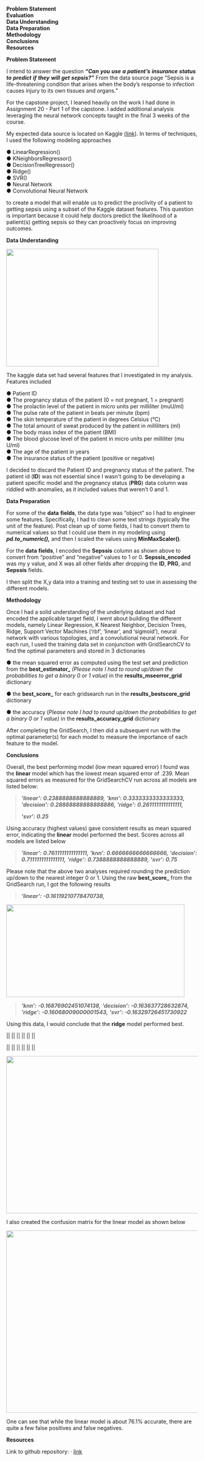 **Problem Statement**<br> 
**Evaluation**<br>
**Data Understanding**<br> 
**Data Preparation**<br> 
**Methodology**<br>
**Conclusions**<br>
**Resources**<br>

**Problem Statement**

I intend to answer the question ***“Can*** ***you*** ***use*** ***a***
***patient’s*** ***insurance*** ***status*** ***to*** ***predict***
***if*** ***they*** ***will*** ***get*** ***sepsis?”*** From the data
source page “Sepsis is a life-threatening condition that arises when the
body’s response to infection causes injury to its own tissues and
organs.”

For the capstone project, I leaned heavily on the work I had done in 
Assignment 20 - Part 1 of the capstone.  I added additional analysis 
leveraging the neural network concepts taught in the final 3 weeks of 
the course.

My expected data source is located on Kaggle
[(<u>link</u>](https://www.kaggle.com/datasets/allanwandia/sepsis)). In
terms of techniques, I used the following modeling approaches

● LinearRegression()<br>
● KNeighborsRegressor()<br>
● DecisionTreeRegressor()<br>
● Ridge()<br>
● SVR()<br>
● Neural Network<br>
● Convolutional Neural Network<br>

to create a model that will enable us to predict the proclivity of a
patient to getting sepsis using a subset of the Kaggle dataset features.
This question is important because it could help doctors predict the
likelihood of a patient(s) getting sepsis so they can proactively focus
on improving outcomes.

**Data Understanding**

<img src="./gnsyuuls.png"
style="width:4.17708in;height:3.21875in" />

The kaggle data set had several features that I investigated in my
analysis. Features included

● Patient ID<br>
● The pregnancy status of the patient (0 = not pregnant, 1 = pregnant)<br>
● The prolactin level of the patient in micro units per milliliter (muU/ml)<br>
● The pulse rate of the patient in beats per minute (bpm)<br>
● The skin temperature of the patient in degrees Celsius (°C)<br>
● The total amount of sweat produced by the patient in milliliters (ml)<br>
● The body mass index of the patient (BMI)<br>
● The blood glucose level of the patient in micro units per milliliter (mu U/ml)<br>
● The age of the patient in years<br>
● The insurance status of the patient (positive or negative)<br>

I decided to discard the Patient ID and pregnancy status of the patient.
The patient id (**ID**) was not essential since I wasn't going to be
developing a patient specific model and the pregnancy status (**PRG**)
data column was riddled with anomalies, as it included values that
weren’t 0 and 1.

**Data Preparation**

For some of the **data** **fields**, the data type was “object” so I had
to engineer some features. Specifically, I had to clean some text
strings (typically the unit of the feature). Post clean up of some
fields, I had to convert them to numerical values so that I could use
them in my modeling using ***pd.to_numeric(),*** and then I scaled the
values using **MinMaxScaler()**.

For the **data** **fields**, I encoded the **Sepssis** column as shown
above to convert from “positive” and “negative” values to 1 or 0.
**Sepssis_encoded** was my y value, and X was all other fields after
dropping the **ID**, **PRG**, and **Sepssis** fields.

I then split the X,y data into a training and testing set to use in
assessing the different models.

**Methodology**

Once I had a solid understanding of the underlying dataset and had
encoded the applicable target field, I went about building the different
models, namely Linear Regression, K Nearest Neighbor, Decision Trees,
Ridge, Support Vector Machines (‘rbf’, ‘linear’, and ‘sigmoid’), neural 
network with various topologies, and a convolutional neural network. For
each run, I used the training data set in conjunction with GridSearchCV
to find the optimal parameters and stored in 3 dictionaries

● the mean squared error as computed using the test set and prediction
from the **best_estimator\_** *(Please* *note* *I* *had* *to* *round*
*up/down* *the* *probabilities* *to* *get* *a* *binary* *0* *or* *1*
*value)* in the **results_mseerror_grid** dictionary<br>

● the **best_score\_** for each gridsearch run in the 
**results_bestscore_grid** dictionary<br>

● the accuracy (*Please* *note* *I* *had* *to* *round* *up/down* *the*
*probabilities* *to* *get* *a* *binary* *0* *or* *1* *value)* in the
**results_accuracy_grid** dictionary<br>

After completing the GridSearch, I then did a subsequent run with the
optimal parameter(s) for each model to measure the importance of each
feature to the model.

**Conclusions**

Overall, the best performing model (low mean squared error) I found was
the **linear** model which has the lowest mean squared error of .239.
Mean squared errors as measured for the GridSearchCV run across all
models are listed below:

> ***'linear':*** ***0.2388888888888889,*** ***'knn':***
> ***0.3333333333333333,*** ***'decision':*** ***0.28888888888888886,***
> ***'ridge':*** ***0.2611111111111111,***
>
> ***'svr':*** ***0.25***

Using accuracy (highest values) gave consistent results as mean squared
error, indicating the **linear** model performed the best. Scores across
all models are listed below

> ***'linear':*** ***0.7611111111111111,*** ***'knn':***
> ***0.6666666666666666,*** ***'decision':*** ***0.7111111111111111,***
> ***'ridge':*** ***0.7388888888888889,*** ***'svr':*** ***0.75***

Please note that the above two analyses required rounding the prediction
up/down to the nearest integer 0 or 1. Using the raw **best_score\_**
from the GridSearch run, I got the following results

> ***'linear':*** ***-0.16119210778470738,***

<img src="./hovgbq11.png"
style="width:4.88542in;height:2.53125in" />

> ***'knn':*** ***-0.16876902451074138,*** ***'decision':***
> ***-0.163637728632874,*** ***'ridge':*** ***-0.16068009000001543,***
> ***'svr':*** ***-0.16329726451730922***

Using this data, I would conclude that the **ridge** model performed
best.

||
||
||
||
||
||

||
||
||
||
||
||

<img src="./3khz5nnb.png" style="width:6.5in;height:4.30208in" />

I also created the confusion matrix for the linear model as shown below

<img src="./0y3bxabd.png" style="width:6.5in;height:4.98958in" />

One can see that while the linear model is about 76.1% accurate, there
are quite a few false positives and false negatives.

**Resources**

Link to github repository: ·
[<u>link</u>](https://github.com/kenmotoyama/Assignment20)
